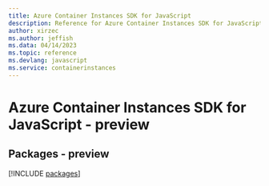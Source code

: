 ```yaml
---
title: Azure Container Instances SDK for JavaScript
description: Reference for Azure Container Instances SDK for JavaScript
author: xirzec
ms.author: jeffish
ms.data: 04/14/2023
ms.topic: reference
ms.devlang: javascript
ms.service: containerinstances
---
```

# Azure Container Instances SDK for JavaScript - preview
## Packages - preview
[!INCLUDE [packages](container-instances-index.md)]